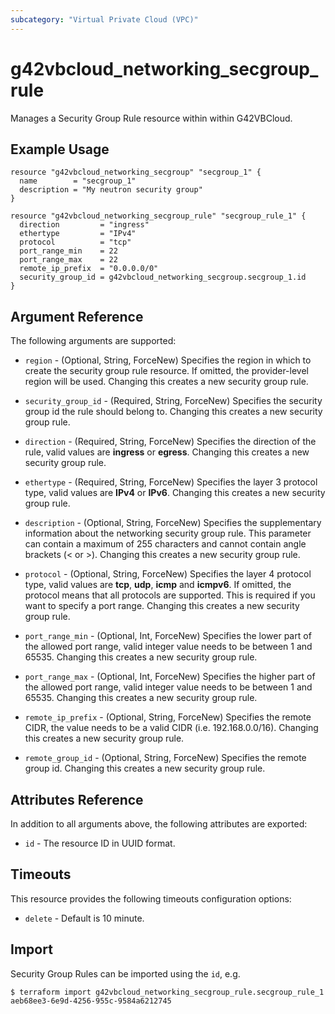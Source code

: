 ```yaml
---
subcategory: "Virtual Private Cloud (VPC)"
---
```


# g42vbcloud_networking_secgroup_rule

Manages a Security Group Rule resource within within G42VBCloud.

## Example Usage

```hcl
resource "g42vbcloud_networking_secgroup" "secgroup_1" {
  name        = "secgroup_1"
  description = "My neutron security group"
}

resource "g42vbcloud_networking_secgroup_rule" "secgroup_rule_1" {
  direction         = "ingress"
  ethertype         = "IPv4"
  protocol          = "tcp"
  port_range_min    = 22
  port_range_max    = 22
  remote_ip_prefix  = "0.0.0.0/0"
  security_group_id = g42vbcloud_networking_secgroup.secgroup_1.id
}
```

## Argument Reference

The following arguments are supported:

* `region` - (Optional, String, ForceNew) Specifies the region in which to create the security group rule resource. If
  omitted, the provider-level region will be used. Changing this creates a new security group rule.

* `security_group_id` - (Required, String, ForceNew) Specifies the security group id the rule should belong to. Changing
  this creates a new security group rule.

* `direction` - (Required, String, ForceNew) Specifies the direction of the rule, valid values are __ingress__ or
  __egress__. Changing this creates a new security group rule.

* `ethertype` - (Required, String, ForceNew) Specifies the layer 3 protocol type, valid values are __IPv4__ or __IPv6__.
  Changing this creates a new security group rule.

* `description` - (Optional, String, ForceNew) Specifies the supplementary information about the networking security
  group rule. This parameter can contain a maximum of 255 characters and cannot contain angle brackets (< or >).
  Changing this creates a new security group rule.

* `protocol` - (Optional, String, ForceNew) Specifies the layer 4 protocol type, valid values are __tcp__, __udp__,
  __icmp__ and __icmpv6__. If omitted, the protocol means that all protocols are supported.
  This is required if you want to specify a port range. Changing this creates a new security group rule.

* `port_range_min` - (Optional, Int, ForceNew) Specifies the lower part of the allowed port range, valid integer value
  needs to be between 1 and 65535. Changing this creates a new security group rule.

* `port_range_max` - (Optional, Int, ForceNew) Specifies the higher part of the allowed port range, valid integer value
  needs to be between 1 and 65535. Changing this creates a new security group rule.

* `remote_ip_prefix` - (Optional, String, ForceNew) Specifies the remote CIDR, the value needs to be a valid CIDR (i.e.
  192.168.0.0/16). Changing this creates a new security group rule.

* `remote_group_id` - (Optional, String, ForceNew) Specifies the remote group id. Changing this creates a new security
  group rule.

## Attributes Reference

In addition to all arguments above, the following attributes are exported:

* `id` - The resource ID in UUID format.

## Timeouts

This resource provides the following timeouts configuration options:

* `delete` - Default is 10 minute.

## Import

Security Group Rules can be imported using the `id`, e.g.

```
$ terraform import g42vbcloud_networking_secgroup_rule.secgroup_rule_1 aeb68ee3-6e9d-4256-955c-9584a6212745
```
